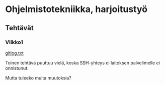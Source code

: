 # Ohjelmistotekniikka, harjoitustyö

## Tehtävät

### Viikko1

[gitlog.txt](https://github.com/danieldenial/ot-harjoitus/laskarit/viikko1/gitlog.txt) 

Toinen tehtävä puuttuu vielä, koska SSH-yhteys ei laitoksen palvelimelle ei onnistunut.

Mutta tuleeko muita muutoksia?
